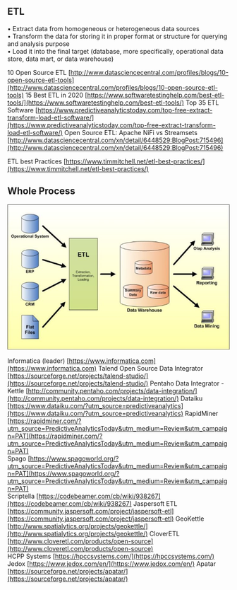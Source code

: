 ## ETL

  
• Extract data from homogeneous or heterogeneous data sources  
• Transform the data for storing it in proper format or structure for querying and analysis purpose  
• Load it into the final target (database, more specifically, operational data store, data mart, or data warehouse)  
  
10 Open Source ETL [http://www.datasciencecentral.com/profiles/blogs/10-open-source-etl-tools](http://www.datasciencecentral.com/profiles/blogs/10-open-source-etl-tools)
15 Best ETL in 2020 [https://www.softwaretestinghelp.com/best-etl-tools/](https://www.softwaretestinghelp.com/best-etl-tools/)
Top 35 ETL Software [https://www.predictiveanalyticstoday.com/top-free-extract-transform-load-etl-software/](https://www.predictiveanalyticstoday.com/top-free-extract-transform-load-etl-software/)
Open Source ETL: Apache NiFi vs Streamsets [http://www.datasciencecentral.com/xn/detail/6448529:BlogPost:715496](http://www.datasciencecentral.com/xn/detail/6448529:BlogPost:715496)

ETL best Practices [https://www.timmitchell.net/etl-best-practices/](https://www.timmitchell.net/etl-best-practices/)

## Whole Process

![DataProcess](DataProcessStore.jpg)



Informatica (leader) [https://www.informatica.com](https://www.informatica.com)
Talend Open Source Data Integrator [https://sourceforge.net/projects/talend-studio/](https://sourceforge.net/projects/talend-studio/)
Pentaho Data Integrator - Kettle [http://community.pentaho.com/projects/data-integration/](http://community.pentaho.com/projects/data-integration/)
Dataiku [https://www.dataiku.com/?utm_source=predictiveanalytics](https://www.dataiku.com/?utm_source=predictiveanalytics)
RapidMiner [https://rapidminer.com/?utm_source=PredictiveAnalyticsToday&utm_medium=Review&utm_campaign=PAT](https://rapidminer.com/?utm_source=PredictiveAnalyticsToday&utm_medium=Review&utm_campaign=PAT)  
Spago [https://www.spagoworld.org/?utm_source=PredictiveAnalyticsToday&utm_medium=Review&utm_campaign=PAT](https://www.spagoworld.org/?utm_source=PredictiveAnalyticsToday&utm_medium=Review&utm_campaign=PAT)  
Scriptella [https://codebeamer.com/cb/wiki/938267](https://codebeamer.com/cb/wiki/938267)
Jaspersoft ETL [https://community.jaspersoft.com/project/jaspersoft-etl](https://community.jaspersoft.com/project/jaspersoft-etl)
GeoKettle [http://www.spatialytics.org/projects/geokettle/](http://www.spatialytics.org/projects/geokettle/)
CloverETL [http://www.cloveretl.com/products/open-source](http://www.cloveretl.com/products/open-source)  
HCPP Systems [https://hpccsystems.com/](https://hpccsystems.com/)
Jedox [https://www.jedox.com/en/](https://www.jedox.com/en/)
Apatar [https://sourceforge.net/projects/apatar/](https://sourceforge.net/projects/apatar/)


